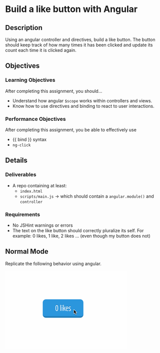 # Build a like button with Angular

## Description
Using an angular controller and directives, build a like button. The button should keep track of how many times it has been clicked and update its count each time it is clicked again.


## Objectives

### Learning Objectives

After completing this assignment, you should…

* Understand how angular `$scope` works within controllers and views.
* Know how to use directives and binding to react to user interactions.


### Performance Objectives

After completing this assignment, you be able to effectively use

* {{ bind }} syntax
* `ng-click`

## Details

### Deliverables

* A repo containing at least:
  * `index.html`
  * `scripts/main.js` -> which should contain a `angular.module()` and `controller`

### Requirements

* No JSHint warnings or errors
* The text on the like button should correctly pluralize its self. For example: 0 likes, 1 like, 2 likes ... (even though my button does not)


## Normal Mode
Replicate the following behavior using angular.

![Example](likes.gif)
